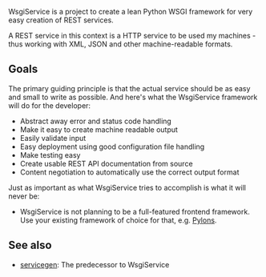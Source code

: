 WsgiService is a project to create a lean Python WSGI framework for very easy creation of REST services.

A REST service in this context is a HTTP service to be used my machines - thus working with XML, JSON and other machine-readable formats.

## Goals ##

The primary guiding principle is that the actual service should be as easy and small to write as possible. And here's what the WsgiService framework will do for the developer:

* Abstract away error and status code handling
* Make it easy to create machine readable output
* Easily validate input
* Easy deployment using good configuration file handling
* Make testing easy
* Create usable REST API documentation from source
* Content negotiation to automatically use the correct output format

Just as important as what WsgiService tries to accomplish is what it will never be:

* WsgiService is not planning to be a full-featured frontend framework. Use your existing framework of choice for that, e.g. [Pylons](http://pylonshq.com/).

## See also ##

* [servicegen](http://github.com/pneff/servicegen/tree/master): The predecessor to WsgiService
